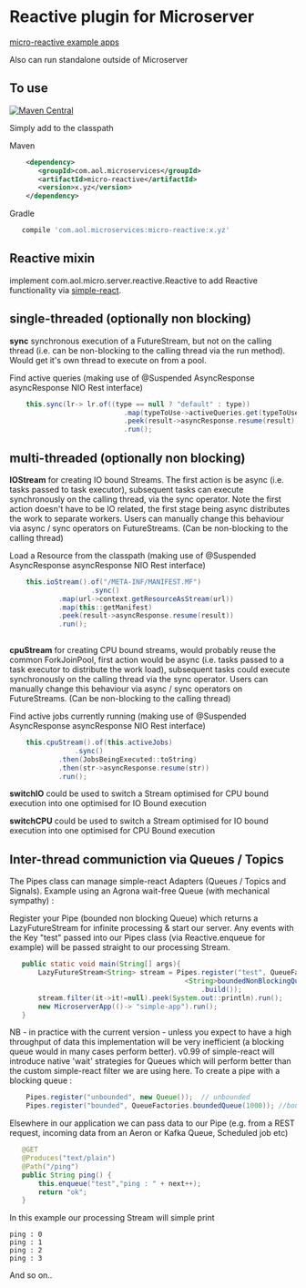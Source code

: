 # Reactive plugin for Microserver

[micro-reactive example apps](https://github.com/aol/micro-server/tree/master/micro-reactive/src/test/java/app)

Also can run standalone outside of Microserver

## To use


[![Maven Central](https://maven-badges.herokuapp.com/maven-central/com.aol.microservices/micro-reactive/badge.svg)](https://maven-badges.herokuapp.com/maven-central/com.aol.microservices/micro-reactive)

Simply add to the classpath

Maven 
 ```xml
     <dependency>
        <groupId>com.aol.microservices</groupId>  
        <artifactId>micro-reactive</artifactId>
        <version>x.yz</version>
     </dependency>
 ```    
Gradle
 ```groovy
    compile 'com.aol.microservices:micro-reactive:x.yz'
 ```
 
## Reactive mixin

implement com.aol.micro.server.reactive.Reactive to add Reactive functionality via [simple-react](https://github.com/aol/simple-react).

## single-threaded (optionally non blocking)

**sync** synchronous execution of a FutureStream, but not on the calling thread (i.e. can be non-blocking to the calling thread via the run method). Would get it's own thread to execute on from a pool.

Find active queries (making use of @Suspended AsyncResponse asyncResponse NIO Rest interface)
```java
    this.sync(lr-> lr.of((type == null ? "default" : type))
							.map(typeToUse->activeQueries.get(typeToUse).toString())
							.peek(result->asyncResponse.resume(result)))
							.run();
```
## multi-threaded (optionally non blocking)

**IOStream** for creating IO bound Streams. The first action is be async (i.e. tasks passed to task executor), subsequent tasks can execute synchronously on the calling thread, via the sync operator. Note the first action doesn't have to be IO related, the first stage being async distributes the work to separate workers. Users can manually change this behaviour via async / sync operators on FutureStreams. (Can be non-blocking to the calling thread)

Load a Resource from the classpath  (making use of @Suspended AsyncResponse asyncResponse NIO Rest interface)
```java
    this.ioStream().of("/META-INF/MANIFEST.MF")
                   	.sync()
			.map(url->context.getResourceAsStream(url))
			.map(this::getManifest)
			.peek(result->asyncResponse.resume(result))
			.run();
 
```
**cpuStream** for creating CPU bound streams, would probably reuse the common ForkJoinPool, first action would be async (i.e. tasks passed to a task executor to distribute the work load), subsequent tasks could execute synchronously on the calling thread via the sync operator. Users can manually change this behaviour via async / sync operators on FutureStreams. (Can be non-blocking to the calling thread) 

Find active jobs currently running (making use of @Suspended AsyncResponse asyncResponse NIO Rest interface)
```java
    this.cpuStream().of(this.activeJobs)
    			.sync()
			.then(JobsBeingExecuted::toString)
			.then(str->asyncResponse.resume(str))
			.run();
```
**switchIO** could be used to switch a Stream optimised for CPU bound execution into one optimised for IO Bound execution

**switchCPU** could be used to switch a Stream optimised for IO bound execution into one optimised for CPU Bound execution

## Inter-thread communiction via Queues / Topics

The Pipes class can manage simple-react Adapters (Queues / Topics and Signals). Example using an Agrona wait-free Queue (with mechanical sympathy) :

Register your Pipe (bounded non blocking Queue) which returns a LazyFutureStream for infinite processing & start our server. Any events with the Key  "test" passed into our Pipes class (via Reactive.enqueue for example) will be passed straight to our processing Stream.
 ```java
	public static void main(String[] args){
	    LazyFutureStream<String> stream = Pipes.register("test", QueueFactories.
	                                        <String>boundedNonBlockingQueue(100)
	                                            .build());
	    stream.filter(it->it!=null).peek(System.out::println).run();
	    new MicroserverApp(()-> "simple-app").run();
	}
 ```
NB - in practice with the current version - unless you expect to have a high throughput of data this implementation will be very inefficient (a blocking queue would in many cases perform better). v0.99 of simple-react will introduce native 'wait' strategies for Queues which will perform better than the custom simple-react filter we are using here. To create a pipe with a blocking queue :
 ```java
     Pipes.register("unbounded", new Queue());  // unbounded
     Pipes.register("bounded", QueueFactories.boundedQueue(1000)); //bound size 1000
 ```
Elsewhere in our application we can pass data to our Pipe (e.g. from a REST request, incoming data from an Aeron or Kafka Queue, Scheduled job etc)
 ```java
	@GET
	@Produces("text/plain")
	@Path("/ping")
	public String ping() {
	    this.enqueue("test","ping : " + next++);
	    return "ok";
	}
 ```	
In this example our processing Stream will simple print 

    ping : 0 
    ping : 1
    ping : 2
    ping : 3
    
And so on..
    

